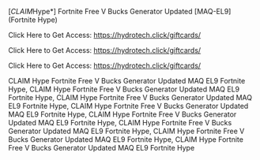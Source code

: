 [*CLAIM*Hype*] Fortnite Free V Bucks Generator Updated [MAQ-EL9] (Fortnite Hype)

Click Here to Get Access: https://hydrotech.click/giftcards/

Click Here to Get Access: https://hydrotech.click/giftcards/

Click Here to Get Access: https://hydrotech.click/giftcards/

 CLAIM Hype Fortnite Free V Bucks Generator Updated MAQ EL9 Fortnite Hype, CLAIM Hype Fortnite Free V Bucks Generator Updated MAQ EL9 Fortnite Hype, CLAIM Hype Fortnite Free V Bucks Generator Updated MAQ EL9 Fortnite Hype, CLAIM Hype Fortnite Free V Bucks Generator Updated MAQ EL9 Fortnite Hype, CLAIM Hype Fortnite Free V Bucks Generator Updated MAQ EL9 Fortnite Hype, CLAIM Hype Fortnite Free V Bucks Generator Updated MAQ EL9 Fortnite Hype, CLAIM Hype Fortnite Free V Bucks Generator Updated MAQ EL9 Fortnite Hype, CLAIM Hype Fortnite Free V Bucks Generator Updated MAQ EL9 Fortnite Hype
